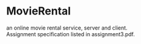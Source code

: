 # MovieRental
an online movie rental service, server and client.  
Assignment specification listed in assignment3.pdf.
